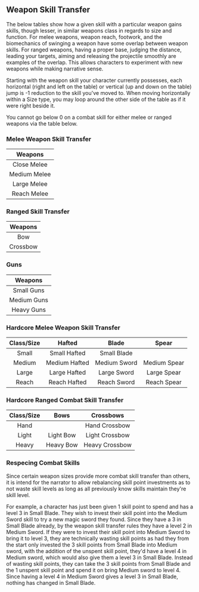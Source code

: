 ## Weapon Skill Transfer

The below tables show how a given skill with a particular weapon gains skills, though lesser, in similar weapons class in regards to size and function. For melee weapons, weapon reach, footwork, and the biomechanics of swinging a weapon have some overlap between weapon skills. For ranged weapons, having a proper base, judging the distance, leading your targets, aiming and releasing the projectile smoothly are examples of the overlap. This allows characters to experiment with new weapons while making narrative sense.

Starting with the weapon skill your character currently possesses, each horizontal (right and left on the table) or vertical (up and down on the table) jump is -1 reduction to the skill you've moved to. When moving horizontally within a Size type, you may loop around the other side of the table as if it were right beside it.

You cannot go below 0 on a combat skill for either melee or ranged weapons via the table below.

### Melee Weapon Skill Transfer

| Weapons |
| :------------: |
|  Close Melee  |
|  Medium Melee  |
|  Large Melee  |
|  Reach Melee  |

### Ranged Skill Transfer

| Weapons |
| :------------: |
|      Bow      |
|    Crossbow    |

### Guns

| Weapons |
| :------------: |
|   Small Guns   |
|  Medium Guns  |
|   Heavy Guns   |

### Hardcore Melee Weapon Skill Transfer

| Class/Size |     Hafted     |    Blade    |    Spear    |
| :--------: | :------------: | :----------: | :----------: |
|   Small   |  Small Hafted  | Small Blade |              |
|   Medium   | Medium Hafted | Medium Sword | Medium Spear |
|   Large   | Large Hafted | Large Sword | Large Spear |
|   Reach   | Reach Hafted | Reach Sword | Reach Spear |

### Hardcore Ranged Combat Skill Transfer

| Class/Size |   Bows   |   Crossbows   |
| :--------: | :-------: | :------------: |
|    Hand    |          | Hand Crossbow |
|   Light   | Light Bow | Light Crossbow |
|   Heavy   | Heavy Bow | Heavy Crossbow |

### Respecing Combat Skills

Since certain weapon sizes provide more combat skill transfer than others, it is intend for the narrator to allow rebalancing skill point investments as to not waste skill levels as long as all previously know skills maintain they're skill level.

For example, a character has just been given 1 skill point to spend and has a level 3 in Small Blade. They wish to invest their skill point into the Medium Sword skill to try a new magic sword they found. Since they have a 3 in Small Blade already, by the weapon skill transfer rules they have a level 2 in Medium Sword. If they were to invest their skill point into Medium Sword to bring it to level 3, they are technically wasting skill points as had they from the start only invested the 3 skill points from Small Blade into Medium sword, with the addition of the unspent skill point, they'd have a level 4 in Medium sword, which would also give them a level 3 in Small Blade. Instead of wasting skill points, they can take the 3 skill points from Small Blade and the 1 unspent skill point and spend it on bring Medium sword to level 4. Since having a level 4 in Medium Sword gives a level 3 in Small Blade, nothing has changed in Small Blade.
